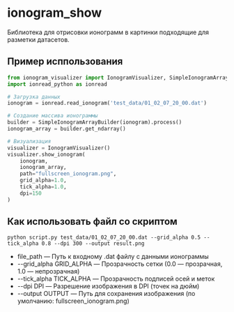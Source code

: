# ionogram_show
Библиотека для отрисовки ионограмм в картинки подходящие для разметки датасетов.
## Пример исппользования 
```python
from ionogram_visualizer import IonogramVisualizer, SimpleIonogramArrayBuilder
import ionread_python as ionread

# Загрузка данных
ionogram = ionread.read_ionogram('test_data/01_02_07_20_00.dat')

# Создание массива ионограммы
builder = SimpleIonogramArrayBuilder(ionogram).process()
ionogram_array = builder.get_ndarray()

# Визуализация
visualizer = IonogramVisualizer()
visualizer.show_ionogram(
    ionogram,
    ionogram_array,
    path="fullscreen_ionogram.png",
    grid_alpha=1.0,
    tick_alpha=1.0,
    dpi=150
)
```

## Как использовать файл со скриптом 
```
python script.py test_data/01_02_07_20_00.dat --grid_alpha 0.5 --tick_alpha 0.8 --dpi 300 --output result.png
```

- file_path — Путь к входному .dat файлу с данными ионограммы
- --grid_alpha GRID_ALPHA — Прозрачность сетки (0.0 — прозрачная, 1.0 — непрозрачная)
- --tick_alpha TICK_ALPHA — Прозрачность подписей осей и меток
- --dpi DPI — Разрешение изображения в DPI (точек на дюйм)
- --output OUTPUT — Путь для сохранения изображения (по умолчанию: fullscreen_ionogram.png)

